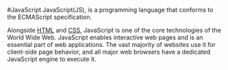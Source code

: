 #JavaScript
JavaScript(JS), is a programming language that conforms to the ECMAScript specification.

Alongside [HTML](/wiki/HTML) and [CSS](/wiki/CSS), JavaScript is one of the core technologies of the World Wide Web. 
JavaScript enables interactive web pages and is an essential part of web applications. 
The vast majority of websites use it for client-side page behavior, and all major web browsers have a dedicated JavaScript engine to execute it.